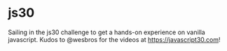 # js30
Sailing in the js30 challenge to get a hands-on experience on vanilla javascript. Kudos to @wesbros for the videos at https://javascript30.com!
